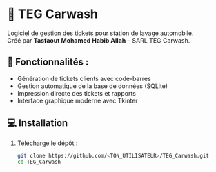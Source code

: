 # 🧽 TEG Carwash

Logiciel de gestion des tickets pour station de lavage automobile.  
Créé par **Tasfaout Mohamed Habib Allah** – SARL TEG Carwash.

## 🚀 Fonctionnalités :
- Génération de tickets clients avec code-barres
- Gestion automatique de la base de données (SQLite)
- Impression directe des tickets et rapports
- Interface graphique moderne avec Tkinter

## 💻 Installation
1. Télécharge le dépôt :
   ```bash
   git clone https://github.com/<TON_UTILISATEUR>/TEG_Carwash.git
   cd TEG_Carwash
